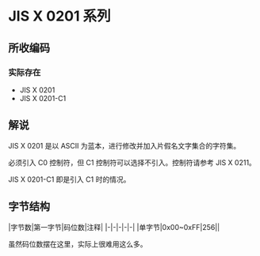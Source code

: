 # JIS X 0201 系列

## 所收编码
### 实际存在
- JIS X 0201
- JIS X 0201-C1

## 解说
JIS X 0201 是以 ASCII 为蓝本，进行修改并加入片假名文字集合的字符集。

必须引入 C0 控制符，但 C1 控制符可以选择不引入。控制符请参考 JIS X 0211。

JIS X 0201-C1 即是引入 C1 时的情况。

## 字节结构
|字节数|第一字节|码位数|注释|
|-|-|-|-|-|
|单字节|0x00~0xFF|256||

虽然码位数摆在这里，实际上很难用这么多。
